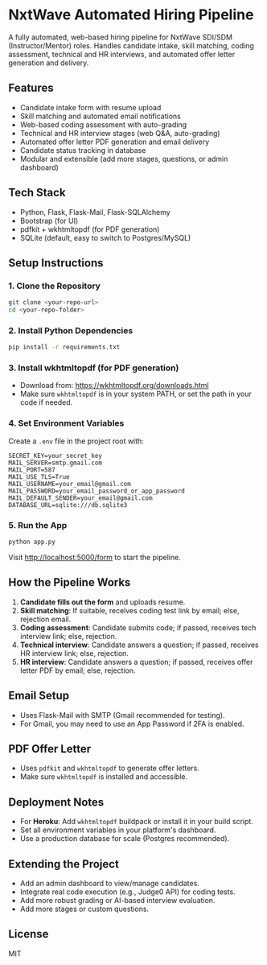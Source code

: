 # NxtWave Automated Hiring Pipeline

A fully automated, web-based hiring pipeline for NxtWave SDI/SDM (Instructor/Mentor) roles. Handles candidate intake, skill matching, coding assessment, technical and HR interviews, and automated offer letter generation and delivery.

## Features
- Candidate intake form with resume upload
- Skill matching and automated email notifications
- Web-based coding assessment with auto-grading
- Technical and HR interview stages (web Q&A, auto-grading)
- Automated offer letter PDF generation and email delivery
- Candidate status tracking in database
- Modular and extensible (add more stages, questions, or admin dashboard)

## Tech Stack
- Python, Flask, Flask-Mail, Flask-SQLAlchemy
- Bootstrap (for UI)
- pdfkit + wkhtmltopdf (for PDF generation)
- SQLite (default, easy to switch to Postgres/MySQL)

## Setup Instructions

### 1. Clone the Repository
```bash
git clone <your-repo-url>
cd <your-repo-folder>
```

### 2. Install Python Dependencies
```bash
pip install -r requirements.txt
```

### 3. Install wkhtmltopdf (for PDF generation)
- Download from: https://wkhtmltopdf.org/downloads.html
- Make sure `wkhtmltopdf` is in your system PATH, or set the path in your code if needed.

### 4. Set Environment Variables
Create a `.env` file in the project root with:
```
SECRET_KEY=your_secret_key
MAIL_SERVER=smtp.gmail.com
MAIL_PORT=587
MAIL_USE_TLS=True
MAIL_USERNAME=your_email@gmail.com
MAIL_PASSWORD=your_email_password_or_app_password
MAIL_DEFAULT_SENDER=your_email@gmail.com
DATABASE_URL=sqlite:///db.sqlite3
```

### 5. Run the App
```bash
python app.py
```
Visit [http://localhost:5000/form](http://localhost:5000/form) to start the pipeline.

## How the Pipeline Works
1. **Candidate fills out the form** and uploads resume.
2. **Skill matching**: If suitable, receives coding test link by email; else, rejection email.
3. **Coding assessment**: Candidate submits code; if passed, receives tech interview link; else, rejection.
4. **Technical interview**: Candidate answers a question; if passed, receives HR interview link; else, rejection.
5. **HR interview**: Candidate answers a question; if passed, receives offer letter PDF by email; else, rejection.

## Email Setup
- Uses Flask-Mail with SMTP (Gmail recommended for testing).
- For Gmail, you may need to use an App Password if 2FA is enabled.

## PDF Offer Letter
- Uses `pdfkit` and `wkhtmltopdf` to generate offer letters.
- Make sure `wkhtmltopdf` is installed and accessible.

## Deployment Notes
- For **Heroku**: Add `wkhtmltopdf` buildpack or install it in your build script.
- Set all environment variables in your platform's dashboard.
- Use a production database for scale (Postgres recommended).

## Extending the Project
- Add an admin dashboard to view/manage candidates.
- Integrate real code execution (e.g., Judge0 API) for coding tests.
- Add more robust grading or AI-based interview evaluation.
- Add more stages or custom questions.

## License
MIT 